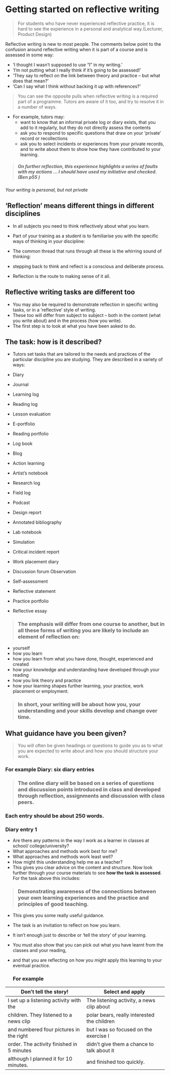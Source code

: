 # Getting started on reflective writing
> For students who have never experienced reflective practice, it is hard to see the experience in a personal and analytical way.(Lecturer, Product Design)

Reflective writing is new to most people.  The comments below point to the confusion around reflective writing when it is part of a course and is assessed in some way:
- ‘I thought I wasn’t supposed to use “I” in my writing.’
- ‘I’m not putting what I really think if it’s going to be assessed!’
-  ‘They say to reflect on the link between theory and practice – but what does that mean?’
- ‘Can I say what I think without backing it up with references?’
>You can see the opposite pulls when reflective writing is a required part of a programme. Tutors are aware of it too, and try to resolve it in a number of ways.

- For example, tutors may:
  - want to know that an informal private log or diary exists, that you add to it regularly, but they do not directly assess the contents
  - ask you to respond to specific questions that draw
on your ‘private’ record or recollections
  - ask you to select incidents or experiences from
your private records, and to write about them to
show how they have contributed to your learning.

> ##### On further reflection, this experience highlights a series of faults with my actions … I should have used my initiative and checked. (Ben p55 )
*Your writing is personal, but not private*

## ‘Reflection’ means different things in different disciplines
-  In all subjects you need to think reflectively about what you learn.
-  Part of your training as a student is to familiarise you with the specific ways of thinking in your discipline: 

- The common thread that runs through all these is the whirring sound of thinking:
-  stepping back to think and reflect is a conscious and deliberate process. 
-  Reflection is the route to making sense of it all.

## Reflective writing tasks are different too
- You may also be required to demonstrate reflection
in specific writing tasks, or in a ‘reflective’ style of
writing.
- These too will differ from subject to subject –
both in the content (what you write about) and in the process (how you write). 
- The first step is to look at what you have been asked to do.

## The task:  how is it described?
- Tutors set tasks that are tailored to the needs and practices of the particular discipline you are studying. They are described in a variety of ways:

- Diary 
- Journal 
- Learning log 
- Reading log 
- Lesson evaluation
- E-portfolio 
- Reading portfolio
- Log book 
- Blog 
- Action learning
- Artist’s notebook 
- Research log 
- Field log 
- Podcast
- Design report 
- Annotated bibliography
- Lab notebook
- Simulation 
- Critical incident report
- Work placement diary
- Discussion forum Observation
- Self-assessment
- Reflective statement
- Practice portfolio 
- Reflective essay 


>### The emphasis will differ from one course to another, but in all these forms of writing you are likely to include an element of reflection on:
- yourself
- how you learn
- how you learn from what you have done, thought, experienced and created
- how your knowledge and understanding have developed through your reading
- how you link theory and practice
- how your learning shapes further learning, your practice, work placement or employment.

>### In short, your writing will be about how you, your understanding and your skills develop and change over time.


## What guidance have you been given?
> You will often be given headings or questions to guide you as to what you are expected to write about and how you should structure your work.

### For example  Diary: six diary entries

>### The online diary will be based on a series of questions and discussion points introduced in class and developed through reflection, assignments and discussion with class peers.

### Each entry should be about 250 words.

### Diary entry 1
- Are there any patterns in the way I work as a learner in classes at school/
college/university?
- What approaches and methods work best for me?
- What approaches and methods work least well?
- How might this understanding help me as a teacher?
- This gives you clear advice on the content and structure. Now look further through your course materials to see **how the task is assessed**. For the task above this includes:
> ### Demonstrating awareness of the connections between your own learning experiences and the practice and principles of good teaching.

- This gives you some really useful guidance. 
- The task is an invitation to reflect on how you learn. 
- It isn’t enough just to describe or ‘tell the story’ of your learning. 
- You must also show that you can pick out what you have learnt from the classes and your reading, 
- and that you are reflecting on how you might apply this learning to your eventual practice. 
  
  ### For example

|Don’t tell the story!|                     Select and apply|
|-----------------------------------------|-----------------|
|I set up a listening activity with the      |  The listening activity, a news clip about
|children. They listened to a news clip      |  polar bears, really interested the children
|and numbered four pictures in the right     |  but I was so focused on the exercise I
|order. The activity finished in 5 minutes   |  didn’t give them a chance to talk about it
|although I planned it for 10 minutes.       |  and finished too quickly. 

